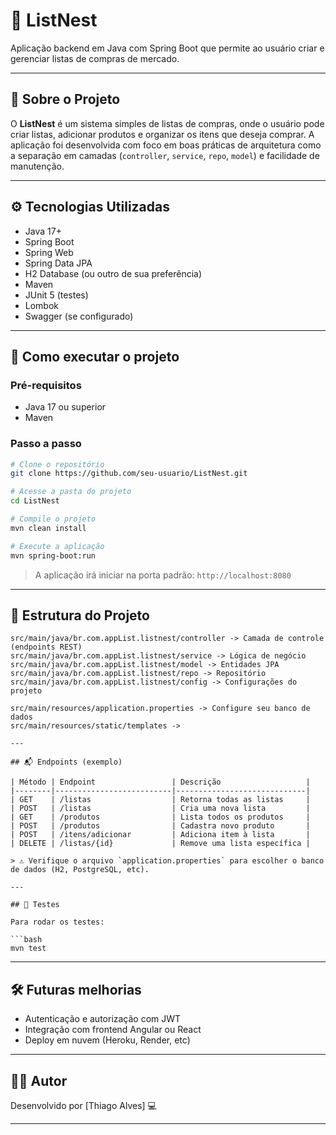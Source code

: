 # 🛒 ListNest

Aplicação backend em Java com Spring Boot que permite ao usuário criar e gerenciar listas de compras de mercado.

---

## 📖 Sobre o Projeto

O **ListNest** é um sistema simples de listas de compras, onde o usuário pode criar listas, adicionar produtos e organizar os itens que deseja comprar. A aplicação foi desenvolvida com foco em boas práticas de arquitetura como a separação em camadas (`controller`, `service`, `repo`, `model`) e facilidade de manutenção.

---

## ⚙️ Tecnologias Utilizadas

- Java 17+
- Spring Boot
- Spring Web
- Spring Data JPA
- H2 Database (ou outro de sua preferência)
- Maven
- JUnit 5 (testes)
- Lombok
- Swagger (se configurado)

---

## 🚀 Como executar o projeto

### Pré-requisitos

- Java 17 ou superior
- Maven

### Passo a passo

```bash
# Clone o repositório
git clone https://github.com/seu-usuario/ListNest.git

# Acesse a pasta do projeto
cd ListNest

# Compile o projeto
mvn clean install

# Execute a aplicação
mvn spring-boot:run
```

> A aplicação irá iniciar na porta padrão: `http://localhost:8080`

---

## 📂 Estrutura do Projeto

```
src/main/java/br.com.appList.listnest/controller -> Camada de controle (endpoints REST)
src/main/java/br.com.appList.listnest/service -> Lógica de negócio 
src/main/java/br.com.appList.listnest/model -> Entidades JPA
src/main/java/br.com.appList.listnest/repo -> Repositório
src/main/java/br.com.appList.listnest/config -> Configurações do projeto

src/main/resources/application.properties -> Configure seu banco de dados
src/main/resources/static/templates ->

---

## 📬 Endpoints (exemplo)

| Método | Endpoint                 | Descrição                   |
|--------|--------------------------|-----------------------------|
| GET    | /listas                  | Retorna todas as listas     |
| POST   | /listas                  | Cria uma nova lista         |
| GET    | /produtos                | Lista todos os produtos     |
| POST   | /produtos                | Cadastra novo produto       |
| POST   | /itens/adicionar         | Adiciona item à lista       |
| DELETE | /listas/{id}             | Remove uma lista específica |

> ⚠️ Verifique o arquivo `application.properties` para escolher o banco de dados (H2, PostgreSQL, etc).

---

## 🧪 Testes

Para rodar os testes:

```bash
mvn test
```

---

## 🛠️ Futuras melhorias

- Autenticação e autorização com JWT
- Integração com frontend Angular ou React
- Deploy em nuvem (Heroku, Render, etc)

---

## 👨‍💻 Autor

Desenvolvido por [Thiago Alves] 💻

---
